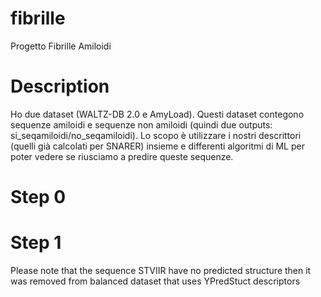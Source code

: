 # fibrille
Progetto Fibrille Amiloidi

# Description
Ho due dataset (WALTZ-DB 2.0 e AmyLoad). 
Questi dataset contegono sequenze amiloidi e sequenze non amiloidi (quindi due outputs: si_seqamiloidi/no_seqamiloidi). Lo scopo è utilizzare i nostri descrittori (quelli già calcolati per SNARER) insieme e differenti algoritmi di ML per poter vedere se riusciamo a predire queste sequenze.

# Step 0
# Step 1

Please note that the sequence STVIIR have no predicted structure then it was removed from balanced dataset that uses YPredStuct descriptors